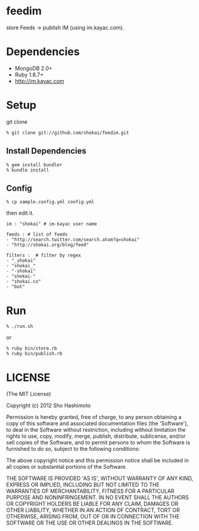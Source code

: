 feedim
======
store Feeds -> publish IM (using im.kayac.com).


Dependencies
============

* MongoDB 2.0+
* Ruby 1.8.7+
* http://im.kayac.com


Setup
=====

git clone

    % git clone git://github.com/shokai/feedim.git


Install Dependencies
--------------------

    % gem install bundler
    % bundle install


Config
------

    % cp sample.config.yml config.yml

then edit it.

    im : "shokai" # im-kayac user name

    feeds : # list of feeds
    - "http://search.twitter.com/search.atom?q=shokai"
    - "http://shokai.org/blog/feed"

    filters :  # filter by regex
    - "_shokai"
    - "shokai_"
    - "-shokai"
    - "shokai-"
    - "shokai.co"
    - "bot"

Run
===

    % ./run.sh

or

    % ruby bin/store.rb
    % ruby bin/publish.rb


LICENSE
=======
(The MIT License)

Copyright (c) 2012 Sho Hashimoto

Permission is hereby granted, free of charge, to any person obtaining
a copy of this software and associated documentation files (the
'Software'), to deal in the Software without restriction, including
without limitation the rights to use, copy, modify, merge, publish,
distribute, sublicense, and/or sell copies of the Software, and to
permit persons to whom the Software is furnished to do so, subject to
the following conditions:

The above copyright notice and this permission notice shall be
included in all copies or substantial portions of the Software.

THE SOFTWARE IS PROVIDED 'AS IS', WITHOUT WARRANTY OF ANY KIND,
EXPRESS OR IMPLIED, INCLUDING BUT NOT LIMITED TO THE WARRANTIES OF
MERCHANTABILITY, FITNESS FOR A PARTICULAR PURPOSE AND NONINFRINGEMENT.
IN NO EVENT SHALL THE AUTHORS OR COPYRIGHT HOLDERS BE LIABLE FOR ANY
CLAIM, DAMAGES OR OTHER LIABILITY, WHETHER IN AN ACTION OF CONTRACT,
TORT OR OTHERWISE, ARISING FROM, OUT OF OR IN CONNECTION WITH THE
SOFTWARE OR THE USE OR OTHER DEALINGS IN THE SOFTWARE.
